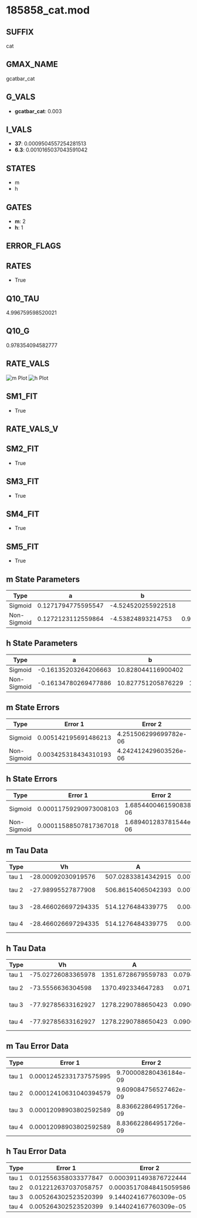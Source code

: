 # 185858_cat.mod

## SUFFIX

cat

## GMAX_NAME

gcatbar_cat

## G_VALS

- **gcatbar_cat**: 0.003

## I_VALS

- **37**: 0.0009504557254281513
- **6.3**: 0.0010165037043591042

## STATES

- m
- h

## GATES

- **m**: 2
- **h**: 1

## ERROR_FLAGS


## RATES

- True

## Q10_TAU

4.996759598520021

## Q10_G

0.978354094582777

## RATE_VALS

![m Plot](/Users/pbozelos/Dropbox/icg-Chai-Panos/supermodels/output_markdown_files/Ca/185858_cat.mod/images/m.png)
![h Plot](/Users/pbozelos/Dropbox/icg-Chai-Panos/supermodels/output_markdown_files/Ca/185858_cat.mod/images/h.png)

## SM1_FIT

- True

## RATE_VALS_V

## SM2_FIT

- True

## SM3_FIT

- True

## SM4_FIT

- True

## SM5_FIT

- True

## m State Parameters

| Type | a | b | c | d |
| --- | --- | --- | --- | --- |
| Sigmoid | 0.1271794775595547 | -4.524520255922518 |
| Non-Sigmoid | 0.1272123112559864 | -4.53824893214753 | 0.999935730013382 | -0.0020718566743820116 |

## h State Parameters

| Type | a | b | c | d |
| --- | --- | --- | --- | --- |
| Sigmoid | -0.16135203264206663 | 10.828044116900402 |
| Non-Sigmoid | -0.16134780269477886 | 10.827751205876229 | 1.0000120984390266 | -7.4676040111867095e-06 |

## m State Errors

| Type | Error 1 | Error 2 | Error 3 |
| --- | --- | --- | --- |
| Sigmoid | 0.005142195691486213 | 4.251506299699782e-06 | 0.0030954562149955963 |
| Non-Sigmoid | 0.003425318434310193 | 4.242412429603526e-06 | 0.0020619447162190715 |

## h State Errors

| Type | Error 1 | Error 2 | Error 3 |
| --- | --- | --- | --- |
| Sigmoid | 0.00011759290973008103 | 1.6854400461590838e-06 | 0.00010267071996816665 |
| Non-Sigmoid | 0.00011588507817367018 | 1.689401283781544e-06 | 0.00010117960714611355 |

## m Tau Data

| Type | Vh | A | b1 | b2 | c1 | c2 | d1 | d2 | e1 | e2 |
| --- | --- | --- | --- | --- | --- | --- | --- | --- | --- | --- |
| tau 1 | -28.00092030919576 | 507.02833814342915 | 0.007560514184909985 | 0.06803614361737477 |
| tau 2 | -27.98995527877908 | 506.86154065042393 | 0.007549355096284203 | -7.92697938786563e-08 | 0.06805778937472445 | -3.691751231981808e-07 |
| tau 3 | -28.466026697294335 | 514.1276484339775 | 0.008135152700742075 | 6.999261061014166e-06 | 3.091670833130546e-08 | 0.06728004374114609 | 1.3186469834161885e-05 | -9.249704696848816e-08 |
| tau 4 | -28.466026697294335 | 514.1276484339775 | 0.008135152700742075 | 6.999261061014166e-06 | 3.091670833130546e-08 | 0.0 | 0.06728004374114609 | 1.3186469834161885e-05 | -9.249704696848816e-08 | 0.0 |

## h Tau Data

| Type | Vh | A | b1 | b2 | c1 | c2 | d1 | d2 | e1 | e2 |
| --- | --- | --- | --- | --- | --- | --- | --- | --- | --- | --- |
| tau 1 | -75.02726083365978 | 1351.6728679559783 | 0.07949373217683593 | 0.05285451986306805 |
| tau 2 | -73.5556636304598 | 1370.492334647283 | 0.07113519714248226 | -0.000189614570024476 | 0.05723056030533089 | -5.1765383641548776e-05 |
| tau 3 | -77.92785633162927 | 1278.2290788650423 | 0.09003746007736284 | 0.00012038564066631767 | -4.325984851008675e-06 | 0.03829277251639001 | 0.0003361501511717546 | -2.471437144799969e-06 |
| tau 4 | -77.92785633162927 | 1278.2290788650423 | 0.09003746007736284 | 0.00012038564066631767 | -4.325984851008675e-06 | 0.0 | 0.03829277251639001 | 0.0003361501511717546 | -2.471437144799969e-06 | 0.0 |

## m Tau Error Data

| Type | Error 1 | Error 2 | Error 3 |
| --- | --- | --- | --- |
| tau 1 | 0.00012452331737575995 | 9.700008280436184e-09 | 6.713877275199704e-05 |
| tau 2 | 0.00012410631040394579 | 9.609084756527462e-09 | 6.691393665778871e-05 |
| tau 3 | 0.00012098903802592589 | 8.836622864951726e-09 | 6.52332085322891e-05 |
| tau 4 | 0.00012098903802592589 | 8.836622864951726e-09 | 6.52332085322891e-05 |

## h Tau Error Data

| Type | Error 1 | Error 2 | Error 3 |
| --- | --- | --- | --- |
| tau 1 | 0.012556358033377847 | 0.0003911493876722444 | 0.009050007442204402 |
| tau 2 | 0.012212637037058757 | 0.00035170848415059586 | 0.008802270194950003 |
| tau 3 | 0.005264302523520399 | 9.144024167760309e-05 | 0.0037942512382357282 |
| tau 4 | 0.005264302523520399 | 9.144024167760309e-05 | 0.0037942512382357282 |

